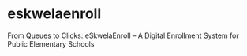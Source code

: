 # eskwelaenroll
From Queues to Clicks: eSkwelaEnroll – A Digital Enrollment System for Public Elementary Schools
